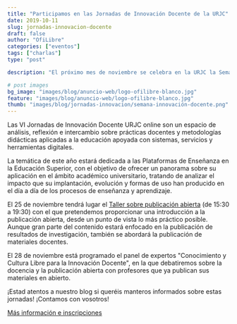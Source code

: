 ```yaml
---
title: "Participamos en las Jornadas de Innovación Docente de la URJC"
date: 2019-10-11
slug: jornadas-innovacion-docente
draft: false
author: "OfiLibre"
categories: ["eventos"]
tags: ["charlas"]
type: "post"

description: "El próximo mes de noviembre se celebra en la URJC la Semana de la Innovación Docente y ¡la OfiLibre estará presente! Os esperamos el 25 de noviembre en el Campus de Alcorcón con un taller orientado a la Publicación Abierta y el 28 de noviembre con una mesa redonda sobre la Docencia y la publicación abierta."

# post images 
bg_image: "images/blog/anuncio-web/logo-ofilibre-blanco.jpg"
feature: "images/blog/anuncio-web/logo-ofilibre-blanco.jpg"
thumb: "images/blog/jornadas-innovacion/semana-innovación-docente.png"
---
```

Las VI Jornadas de Innovación Docente URJC online son un espacio de análisis, reflexión e intercambio sobre prácticas docentes y metodologías didácticas aplicadas a la educación apoyada con sistemas, servicios y herramientas digitales.

La temática de este año estará dedicada a las Plataformas de Enseñanza en la Educación Superior, con el objetivo de ofrecer un panorama sobre su aplicación en el ámbito académico universitario, tratando de analizar el impacto que su implantación, evolución y formas de uso han producido en el día a día de los procesos de enseñanza y aprendizaje.

El 25 de noviembre tendrá lugar el
[Taller sobre publicación abierta](https://eventos.urjc.es/_files/_event/_39635/_editorFiles/file/fichas/taller_Publicacion-abierta.pdf)
(de 15:30 a 19:30) con el que pretendemos proporcionar una
introducción a la publicación abierta, desde un punto de vista lo más práctico posible.
Aunque gran parte del contenido estará enfocado en la publicación de resultados de investigación, también se abordará la publicación de materiales docentes.

El 28 de noviembre está programado el panel de expertos "Conocimiento y Cultura Libre para la Innovación Docente",
en la que debatiremos sobre la docencia y la publicación abierta con profesores que ya publican sus materiales en abierto.

¡Estad atentos a nuestro blog si queréis manteros informados sobre estas jornadas! ¡Contamos con vosotros!

[Más información e inscripciones](https://eventos.urjc.es/39623/detail/i-semana-de-la-innovacion-docente-urjc.html)